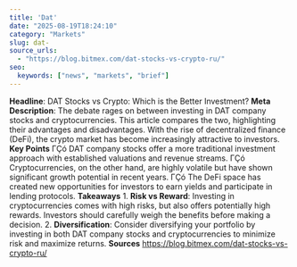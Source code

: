 ```yaml
---
title: 'Dat'
date: "2025-08-19T18:24:10"
category: "Markets"
slug: dat-
source_urls:
  - "https://blog.bitmex.com/dat-stocks-vs-crypto-ru/"
seo:
  keywords: ["news", "markets", "brief"]
---
```

**Headline**: DAT Stocks vs Crypto: Which is the Better Investment?  **Meta Description**: The debate rages on between investing in DAT company stocks and cryptocurrencies. This article compares the two, highlighting their advantages and disadvantages. With the rise of decentralized finance (DeFi), the crypto market has become increasingly attractive to investors.  **Key Points**  ΓÇó DAT company stocks offer a more traditional investment approach with established valuations and revenue streams. ΓÇó Cryptocurrencies, on the other hand, are highly volatile but have shown significant growth potential in recent years. ΓÇó The DeFi space has created new opportunities for investors to earn yields and participate in lending protocols.  **Takeaways**  1. **Risk vs Reward**: Investing in cryptocurrencies comes with high risks, but also offers potentially high rewards. Investors should carefully weigh the benefits before making a decision. 2. **Diversification**: Consider diversifying your portfolio by investing in both DAT company stocks and cryptocurrencies to minimize risk and maximize returns.  **Sources** https://blog.bitmex.com/dat-stocks-vs-crypto-ru/ 
